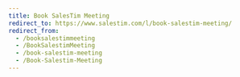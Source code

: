 ```yaml
---
title: Book SalesTim Meeting
redirect_to: https://www.salestim.com/l/book-salestim-meeting/
redirect_from:
  - /booksalestimmeeting
  - /BookSalestimMeeting
  - /book-salestim-meeting
  - /Book-Salestim-Meeting
---
```

